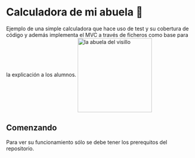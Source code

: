 # Calculadora de mi abuela 🚀

Ejemplo de una simple calculadora que hace uso de test y su cobertura de código y además implementa el MVC a través de ficheros como base para la explicación a los alumnos. 
<img align="center" width="200" height="200" src="../../../images/abuela.png" alt="la abuela del visillo">
## Comenzando 

Para ver su funcionamiento sólo se debe tener los prerequitos del repositorio.

